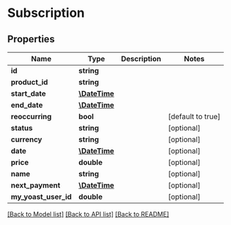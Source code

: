 # Subscription

## Properties
Name | Type | Description | Notes
------------ | ------------- | ------------- | -------------
**id** | **string** |  | 
**product_id** | **string** |  | 
**start_date** | [**\DateTime**](\DateTime.md) |  | 
**end_date** | [**\DateTime**](\DateTime.md) |  | 
**reoccurring** | **bool** |  | [default to true]
**status** | **string** |  | [optional] 
**currency** | **string** |  | [optional] 
**date** | [**\DateTime**](\DateTime.md) |  | [optional] 
**price** | **double** |  | [optional] 
**name** | **string** |  | [optional] 
**next_payment** | [**\DateTime**](\DateTime.md) |  | [optional] 
**my_yoast_user_id** | **double** |  | [optional] 

[[Back to Model list]](../README.md#documentation-for-models) [[Back to API list]](../README.md#documentation-for-api-endpoints) [[Back to README]](../README.md)


